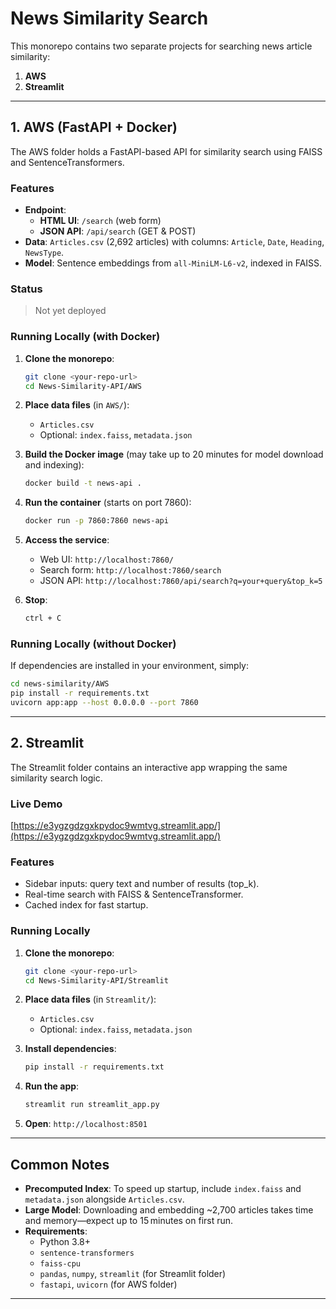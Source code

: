 # News Similarity Search

This monorepo contains two separate projects for searching news article similarity:

1. **AWS**
2. **Streamlit**

---

## 1. AWS (FastAPI + Docker)

The AWS folder holds a FastAPI-based API for similarity search using FAISS and SentenceTransformers.

### Features

- **Endpoint**:
  - **HTML UI**: `/search` (web form)
  - **JSON API**: `/api/search` (GET & POST)
- **Data**: `Articles.csv` (2,692 articles) with columns: `Article`, `Date`, `Heading`, `NewsType`.
- **Model**: Sentence embeddings from `all-MiniLM-L6-v2`, indexed in FAISS.

### Status

> Not yet deployed

### Running Locally (with Docker)

1. **Clone the monorepo**:
   ```bash
   git clone <your-repo-url>
   cd News-Similarity-API/AWS
   ```
2. **Place data files** (in `AWS/`):
   - `Articles.csv`
   - Optional: `index.faiss`, `metadata.json`

3. **Build the Docker image** (may take up to 20 minutes for model download and indexing):
   ```bash
   docker build -t news-api .
   ```

4. **Run the container** (starts on port 7860):
   ```bash
   docker run -p 7860:7860 news-api
   ```

5. **Access the service**:
   - Web UI: `http://localhost:7860/`
   - Search form: `http://localhost:7860/search`
   - JSON API: `http://localhost:7860/api/search?q=your+query&top_k=5`

6. **Stop**:
   ```bash
   ctrl + C
   ```

### Running Locally (without Docker)

If dependencies are installed in your environment, simply:

```bash
cd news-similarity/AWS
pip install -r requirements.txt
uvicorn app:app --host 0.0.0.0 --port 7860
```

---

## 2. Streamlit

The Streamlit folder contains an interactive app wrapping the same similarity search logic.

### Live Demo

[https://e3ygzgdzgxkpydoc9wmtvg.streamlit.app/](https://e3ygzgdzgxkpydoc9wmtvg.streamlit.app/)

### Features

- Sidebar inputs: query text and number of results (top_k).
- Real-time search with FAISS & SentenceTransformer.
- Cached index for fast startup.

### Running Locally

1. **Clone the monorepo**:
   ```bash
   git clone <your-repo-url>
   cd News-Similarity-API/Streamlit
   ```
2. **Place data files** (in `Streamlit/`):
   - `Articles.csv`
   - Optional: `index.faiss`, `metadata.json`

3. **Install dependencies**:
   ```bash
   pip install -r requirements.txt
   ```

4. **Run the app**:
   ```bash
   streamlit run streamlit_app.py
   ```

5. **Open**: `http://localhost:8501`

---

## Common Notes

- **Precomputed Index**: To speed up startup, include `index.faiss` and `metadata.json` alongside `Articles.csv`.
- **Large Model**: Downloading and embedding ~2,700 articles takes time and memory—expect up to 15 minutes on first run.
- **Requirements**:
  - Python 3.8+
  - `sentence-transformers`
  - `faiss-cpu`
  - `pandas`, `numpy`, `streamlit` (for Streamlit folder)
  - `fastapi`, `uvicorn` (for AWS folder)

---
